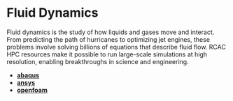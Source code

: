 # Fluid Dynamics

Fluid dynamics is the study of how liquids and gases move and interact. From predicting the path of hurricanes to optimizing jet engines, these problems involve solving billions of equations that describe fluid flow. RCAC HPC resources make it possible to run large-scale simulations at high resolution, enabling breakthroughs in science and engineering.

* [**abaqus**](apps_md/abaqus.md)
* [**ansys**](apps_md/ansys.md)
* [**openfoam**](apps_md/openfoam.md)
